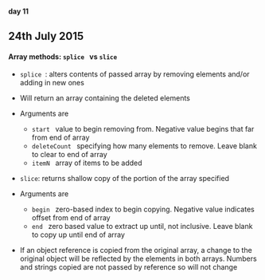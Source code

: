 #### day 11
## 24th July 2015

#### Array methods: `splice ` vs `slice `
* `splice `: alters contents of passed array by removing elements and/or adding in new ones
* Will return an array containing the deleted elements
* Arguments are
  * `start ` value to begin removing from. Negative value begins that far from end of array
  * `deleteCount ` specifying how many elements to remove. Leave blank to clear to end of array
  * `itemN ` array of items to be added  

* `slice`: returns shallow copy of the portion of the array specified
* Arguments are
  * `begin ` zero-based index to begin copying. Negative value indicates offset from end of array
  * `end ` zero based value to extract up until, not inclusive. Leave blank to copy up until end of array
* If an object reference is copied from the original array, a change to the original object will be reflected by the elements in both arrays. Numbers and strings copied are not passed by reference so will not change


####

####
